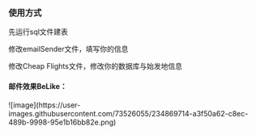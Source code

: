 <h3>使用方式</h3>
先运行sql文件建表

修改emailSender文件，填写你的信息

修改Cheap Flights文件，修改你的数据库与始发地信息

<h4>邮件效果BeLike：</h4>
![image](https://user-images.githubusercontent.com/73526055/234869714-a3f50a62-c8ec-489b-9998-95e1b16bb82e.png)
